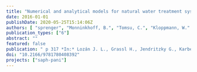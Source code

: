 ```yaml
---
title: "Numerical and analytical models for natural water treatment systems in the Indian context"
date: 2016-01-01
publishDate: 2020-05-25T15:14:06Z
authors: [ "sprenger", "Monninkhoff, B.", "Tomsu, C.", "Kloppmann, W." ]
publication_types: ["6"]
abstract: ""
featured: false
publication: " p 317 *In:* Lozán J. L., Grassl H., Jendritzky G., Karbe L. & Reise K. [eds.], Natural Water Treatment Systems for Safe and Sustainable Water Supply in the Indian Context: Saph Pani. IWA Publishing [10.2166/9781780408392](https://doi.org/10.2166/9781780408392)"
doi: "10.2166/9781780408392"
projects: ["saph-pani"]
---
```


